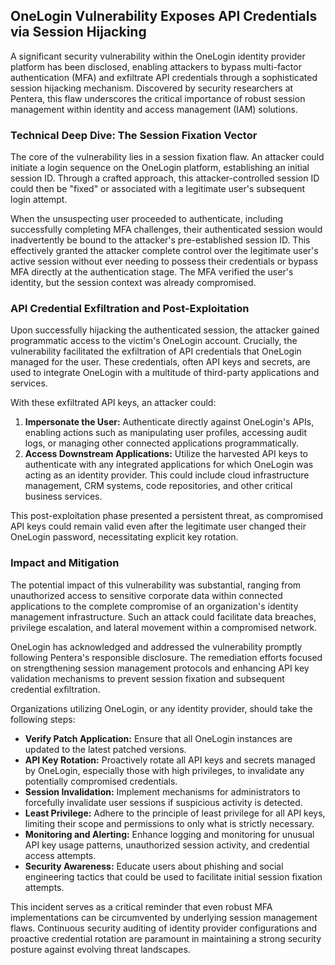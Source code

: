 ## OneLogin Vulnerability Exposes API Credentials via Session Hijacking

A significant security vulnerability within the OneLogin identity provider platform has been disclosed, enabling attackers to bypass multi-factor authentication (MFA) and exfiltrate API credentials through a sophisticated session hijacking mechanism. Discovered by security researchers at Pentera, this flaw underscores the critical importance of robust session management within identity and access management (IAM) solutions.

### Technical Deep Dive: The Session Fixation Vector

The core of the vulnerability lies in a session fixation flaw. An attacker could initiate a login sequence on the OneLogin platform, establishing an initial session ID. Through a crafted approach, this attacker-controlled session ID could then be "fixed" or associated with a legitimate user's subsequent login attempt.

When the unsuspecting user proceeded to authenticate, including successfully completing MFA challenges, their authenticated session would inadvertently be bound to the attacker's pre-established session ID. This effectively granted the attacker complete control over the legitimate user's active session without ever needing to possess their credentials or bypass MFA directly at the authentication stage. The MFA verified the user's identity, but the session context was already compromised.

### API Credential Exfiltration and Post-Exploitation

Upon successfully hijacking the authenticated session, the attacker gained programmatic access to the victim's OneLogin account. Crucially, the vulnerability facilitated the exfiltration of API credentials that OneLogin managed for the user. These credentials, often API keys and secrets, are used to integrate OneLogin with a multitude of third-party applications and services.

With these exfiltrated API keys, an attacker could:

1.  **Impersonate the User:** Authenticate directly against OneLogin's APIs, enabling actions such as manipulating user profiles, accessing audit logs, or managing other connected applications programmatically.
2.  **Access Downstream Applications:** Utilize the harvested API keys to authenticate with any integrated applications for which OneLogin was acting as an identity provider. This could include cloud infrastructure management, CRM systems, code repositories, and other critical business services.

This post-exploitation phase presented a persistent threat, as compromised API keys could remain valid even after the legitimate user changed their OneLogin password, necessitating explicit key rotation.

### Impact and Mitigation

The potential impact of this vulnerability was substantial, ranging from unauthorized access to sensitive corporate data within connected applications to the complete compromise of an organization's identity management infrastructure. Such an attack could facilitate data breaches, privilege escalation, and lateral movement within a compromised network.

OneLogin has acknowledged and addressed the vulnerability promptly following Pentera's responsible disclosure. The remediation efforts focused on strengthening session management protocols and enhancing API key validation mechanisms to prevent session fixation and subsequent credential exfiltration.

Organizations utilizing OneLogin, or any identity provider, should take the following steps:

*   **Verify Patch Application:** Ensure that all OneLogin instances are updated to the latest patched versions.
*   **API Key Rotation:** Proactively rotate all API keys and secrets managed by OneLogin, especially those with high privileges, to invalidate any potentially compromised credentials.
*   **Session Invalidation:** Implement mechanisms for administrators to forcefully invalidate user sessions if suspicious activity is detected.
*   **Least Privilege:** Adhere to the principle of least privilege for all API keys, limiting their scope and permissions to only what is strictly necessary.
*   **Monitoring and Alerting:** Enhance logging and monitoring for unusual API key usage patterns, unauthorized session activity, and credential access attempts.
*   **Security Awareness:** Educate users about phishing and social engineering tactics that could be used to facilitate initial session fixation attempts.

This incident serves as a critical reminder that even robust MFA implementations can be circumvented by underlying session management flaws. Continuous security auditing of identity provider configurations and proactive credential rotation are paramount in maintaining a strong security posture against evolving threat landscapes.